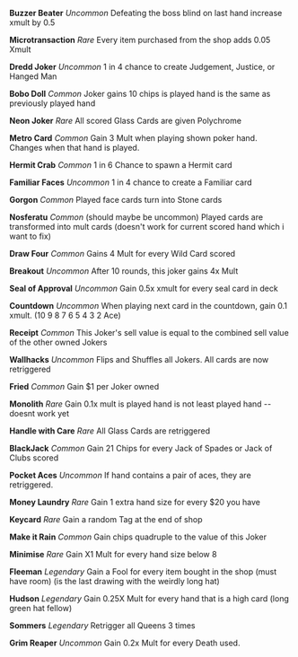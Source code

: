 **Buzzer Beater** _Uncommon_ Defeating the boss blind on last hand increase xmult by 0.5 

**Microtransaction** _Rare_ Every item purchased from the shop adds 0.05 Xmult

**Dredd Joker** _Uncommon_ 1 in 4 chance to create Judgement, Justice, or Hanged Man

**Bobo Doll** _Common_ Joker gains 10 chips is played hand is the same as previously played hand

**Neon Joker** _Rare_ All scored Glass Cards are given Polychrome


**Metro Card** _Common_ Gain 3 Mult when playing shown poker hand. Changes when that hand is played.

**Hermit Crab** _Common_ 1 in 6 Chance to spawn a Hermit card

**Familiar Faces** _Uncommon_ 1 in 4 chance to create a Familiar card

**Gorgon** _Common_ Played face cards turn into Stone cards

**Nosferatu** _Common_ (should maybe be uncommon) Played cards are transformed into mult cards (doesn't work for current scored hand which i want to fix)


**Draw Four** _Common_ Gains 4 Mult for every Wild Card scored 

**Breakout**  _Uncommon_ After 10 rounds, this joker gains 4x Mult

**Seal of Approval** _Uncommon_ Gain 0.5x xmult for every seal card in deck 

**Countdown** _Uncommon_ When playing next card in the countdown, gain 0.1 xmult. (10 9 8 7 6 5 4 3 2 Ace)

**Receipt** _Common_ This Joker's sell value is equal to the combined sell value of the other owned Jokers


**Wallhacks** _Uncommon_ Flips and Shuffles all Jokers. All cards are now retriggered

**Fried** _Common_ Gain $1 per Joker owned

**Monolith** _Rare_ Gain 0.1x mult is played hand is not least played hand -- doesnt work yet

**Handle with Care** _Rare_ All Glass Cards are retriggered

**BlackJack** _Common_ Gain 21 Chips for every Jack of Spades or Jack of Clubs scored


**Pocket Aces** _Uncommon_ If hand contains a pair of aces, they are retriggered.

**Money Laundry** _Rare_ Gain 1 extra hand size for every $20 you have

**Keycard** _Rare_ Gain a random Tag at the end of shop

**Make it Rain** _Common_ Gain chips quadruple to the value of this Joker

**Minimise** _Rare_ Gain X1 Mult for every hand size below 8 

**Fleeman** _Legendary_ Gain a Fool for every item bought in the shop (must have room) (is the last drawing with the weirdly long hat)

**Hudson** _Legendary_ Gain 0.25X Mult for every hand that is a high card (long green hat fellow)

**Sommers** _Legendary_ Retrigger all Queens 3 times 


**Grim Reaper** _Uncommon_ Gain 0.2x Mult for every Death used.

